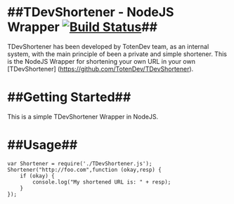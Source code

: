 ##TDevShortener - NodeJS Wrapper [![Build Status](https://secure.travis-ci.org/TotenDev/TDevShortener-LibNode.png?branch=master)](http://travis-ci.org/TotenDev/TDevShortener-LibNode)##
=========================

TDevShortener has been developed by TotenDev team, as an internal system, with the main principle of been a private and simple shortener. This is the NodeJS Wrapper for shortening your own URL in your own [TDevShortener] (https://github.com/TotenDev/TDevShortener).


##Getting Started##
=========
This is a simple TDevShortener Wrapper in NodeJS.


##Usage##
=========
    var Shortener = require('./TDevShortener.js');
    Shortener("http://foo.com",function (okay,resp) {
	    if (okay) {
			console.log("My shortened URL is: " + resp);
		}
	});
